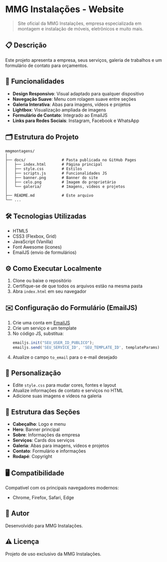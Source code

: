 # MMG Instalações - Website

> Site oficial da MMG Instalações, empresa especializada em montagem e instalação de móveis, eletrônicos e muito mais.

## 📋 Descrição
Este projeto apresenta a empresa, seus serviços, galeria de trabalhos e um formulário de contato para orçamentos.

## 🚀 Funcionalidades
- **Design Responsivo**: Visual adaptado para qualquer dispositivo
- **Navegação Suave**: Menu com rolagem suave entre seções
- **Galeria Interativa**: Abas para imagens, vídeos e projetos
- **Lightbox**: Visualização ampliada de imagens
- **Formulário de Contato**: Integrado ao EmailJS
- **Links para Redes Sociais**: Instagram, Facebook e WhatsApp

## 🗂️ Estrutura do Projeto
```
mmgmontagens/
│
├── docs/                # Pasta publicada no GitHub Pages
│   ├── index.html       # Página principal
│   ├── style.css        # Estilos
│   ├── scripts.js       # Funcionalidades JS
│   ├── banner.png       # Banner do site
│   ├── celo.png         # Imagem do proprietário
│   └── galeria/         # Imagens, vídeos e projetos
│
├── README.md            # Este arquivo
└── ...
```

## 🛠️ Tecnologias Utilizadas
- HTML5
- CSS3 (Flexbox, Grid)
- JavaScript (Vanilla)
- Font Awesome (ícones)
- EmailJS (envio de formulários)

## ⚙️ Como Executar Localmente
1. Clone ou baixe o repositório
2. Certifique-se de que todos os arquivos estão na mesma pasta
3. Abra `index.html` em seu navegador

## ✉️ Configuração do Formulário (EmailJS)
1. Crie uma conta em [EmailJS](https://www.emailjs.com/)
2. Crie um serviço e um template
3. No código JS, substitua:
   ```js
   emailjs.init("SEU_USER_ID_PUBLICO");
   emailjs.send('SEU_SERVICE_ID', 'SEU_TEMPLATE_ID', templateParams)
   ```
4. Atualize o campo `to_email` para o e-mail desejado

## 🎨 Personalização
- Edite `style.css` para mudar cores, fontes e layout
- Atualize informações de contato e serviços no HTML
- Adicione suas imagens e vídeos na galeria

## 📑 Estrutura das Seções
- **Cabeçalho**: Logo e menu
- **Hero**: Banner principal
- **Sobre**: Informações da empresa
- **Serviços**: Cards dos serviços
- **Galeria**: Abas para imagens, vídeos e projetos
- **Contato**: Formulário e informações
- **Rodapé**: Copyright

## 🖥️ Compatibilidade
Compatível com os principais navegadores modernos:
- Chrome, Firefox, Safari, Edge

## 👤 Autor
Desenvolvido para MMG Instalações.

## ⚠️ Licença
Projeto de uso exclusivo da MMG Instalações.
